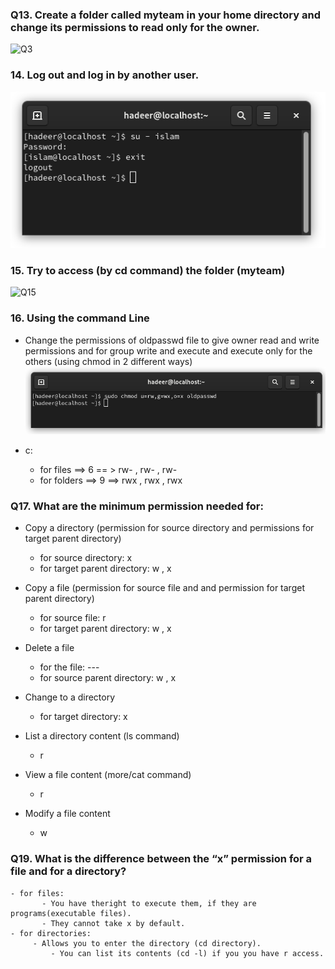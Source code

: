 ### Q13. Create a folder called myteam in your home directory and change its permissions to read only for the owner.
![Q3](q3)

### 14. Log out and log in by another user.
![Q14](q14)

### 15. Try to access (by cd command) the folder (myteam)
![Q15](q15)

### 16. Using the command Line

- Change the permissions of oldpasswd file to give owner read and write permissions and for group write and execute and execute only for the others (using chmod in 2 different ways)
	![Q16](q16_a_1)

- c:
	- for files   ==> 6 == > rw- , rw- , rw-
	- for folders ==> 9 ==> rwx , rwx , rwx

### Q17. What are the minimum permission needed for:

- Copy a directory (permission for source directory and permissions for target parent directory)

	- for source directory: x
	- for target parent directory: w , x

- Copy a file (permission for source file and and permission for target parent directory)
	- for source file: r
	- for target parent directory: w , x

- Delete a file
	- for the file: ---
	- for source parent directory: w , x
	
- Change to a directory
	-  for target directory: x
	
- List a directory content (ls command)
	- r 

- View a file content (more/cat command)
	- r

- Modify a file content
	- w
 
### Q19. What is the difference between the “x” permission for a file and for a directory?
	
	- for files:
	 	   - You have theright to execute them, if they are programs(executable files).
	 	   - They cannot take x by default.
	- for directories:
	   	 - Allows you to enter the directory (cd directory).
	    	 - You can list its contents (cd -l) if you you have r access. 


